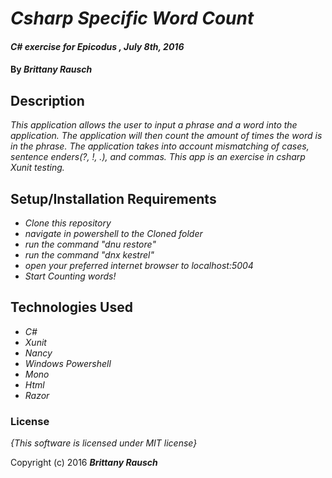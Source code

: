 # _Csharp Specific Word Count_

#### _C# exercise for Epicodus , July 8th, 2016_

#### By _**Brittany Rausch**_

## Description

_This application allows the user to input a phrase and a word into the application. The application will then count the amount of times the word is in the phrase. The application takes into account mismatching of cases, sentence enders(?, !, .), and commas.  This app is an exercise in csharp Xunit testing._

## Setup/Installation Requirements

* _Clone this repository_
* _navigate in powershell to the Cloned folder_
* _run the command "dnu restore"_
* _run the command "dnx kestrel"_
* _open your preferred internet browser to localhost:5004_
* _Start Counting words!_

## Technologies Used

* _C#_
* _Xunit_
* _Nancy_
* _Windows Powershell_
* _Mono_
* _Html_
* _Razor_


### License

*{This software is licensed under MIT license}*

Copyright (c) 2016 **_Brittany Rausch_**
